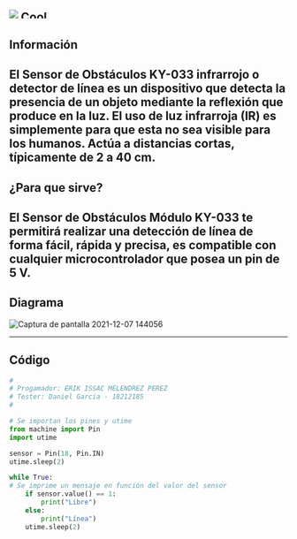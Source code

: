 ![](https://images.cooltext.com/5568705.png)
<a href="http://cooltext.com" target="_top"><img src="https://cooltext.com/images/ct_pixel.gif" width="80" height="15" alt="Cool Text: Logo and Graphics Generator" border="0" /></a>
-----------------------------------------------------------------------------------------------------------------------------------------------------------------------------------
## Información
El Sensor de Obstáculos KY-033 infrarrojo o detector de línea es un dispositivo que detecta la presencia de un objeto mediante la reflexión que produce en la luz. El uso de luz infrarroja (IR) es simplemente para que esta no sea visible para los humanos. Actúa a distancias cortas, típicamente de 2 a 40 cm.
-----------------------------------------------------------------------------------------------------------------------------------------------------------------------------------
## ¿Para que sirve?
El Sensor de Obstáculos Módulo KY-033 te permitirá realizar una detección de línea de forma fácil, rápida y precisa, es compatible con cualquier microcontrolador que posea un pin de 5 V.
-----------------------------------------------------------------------------------------------------------------------------------------------------------------------------------
## Diagrama


![Captura de pantalla 2021-12-07 144056](https://user-images.githubusercontent.com/42977905/145350368-20256cd6-c8dd-4a7c-9cf9-82accff284bf.png)


-----------------------------------------------------------------------------------------------------------------------------------------------------------------------------------
## Código


```python
#
# Progamador: ERIK ISSAC MELENDREZ PEREZ
# Tester: Daniel Garcia - 18212185
#

# Se importan los pines y utime
from machine import Pin
import utime

sensor = Pin(18, Pin.IN)
utime.sleep(2)

while True:
# Se imprime un mensaje en función del valor del sensor
    if sensor.value() == 1:
        print("Libre")
    else:
        print("Línea")
    utime.sleep(2)
    
 ```
 

